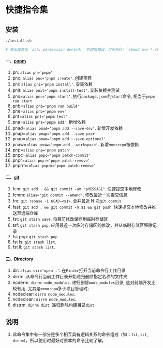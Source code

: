 # 快捷指令集

## 安装

```bash
./install.sh

# 若出现类似 `zsh: permission denied:` 的权限错误，可先执行: `chmod u+x *.sh` 命令授权后重新执行安装命令
```

#### 一、[pnpm](https://github.com/moonsky-all/fast-commands/blob/main/cmds/fast-pnpm.sh)
1. pn: `alias pn='pnpm'`
2. pnc: `alias pnc='pnpm create'`. 创建项目
3. pni: `alias pni='pnpm install'`. 安装依赖
4. pnit: `alias pnit='pnpm install-test'`. 安装依赖并测试
5. pns=`alias pns='pnpm start'`. 执行`package.json`的`start`命令, 相当于`pnpm run start`
6. pnb=`alias pnb='pnpm run build'`
7. pne=`alias pnb='pnpm env'`
8. pnt=`alias pnt='pnpm test'`
9. pna=`alias pna='pnpm add'`. 新增依赖
10. pnad=`alias pnad='pnpm add --save-dev'`. 新增开发依赖
11. pnap=`alias pnap='pnpm add --save-peer'`
12. pnao=`alias pnao='pnpm add --save-optional'`
13. pnaw=`alias pnaw='pnpm add --workspace'`. 新增`monorepo`根依赖
14. pnp=`alias pnp='pnpm patch'`
15. pnpc=`alias pnpc='pnpm patch-commit'`
16. pnpr=`alias pnpr='pnpm patch-remove'`
17. pnprm=`alias pnprm='pnpm patch-remove'`

#### 二、[git](https://github.com/moonsky-all/fast-commands/blob/main/cmds/fast-git.sh)
1. fcm: `git add . && git commit -am "$MESSAGE"`. 快速提交本地修改
2. fcmm: `alias='git commit --amend'`. 修改最近一次提交信息
3. fre: `git rebase -i HEAD~<$1>`. 合并最近 N 次`git commit`
4. fast: `git add . && git commit -m $1 && git push`. 快速提交本地修改并推送至远端仓库
5. fst: `git stash save`. 将目前修改保存到临时存储区
6. tsf: `git stash pop`. 应用最近一次临时存储区的修改，并从临时存储区移除记录
7. fst pop: `git stash pop`.
8. fst ls: `git stash list`.
9. fst ll: `git stash list`.

#### 三、[Directory](https://github.com/moonsky-all/fast-commands/blob/main/cmds/fast-directory.sh)
1. dir: `alias dir='open .'`. 在`Finder`打开当前命令行工作目录
2. dirrm: 从命令行当前工作目录开始递归删除指定名称的文件夹
3. noderm: `dirrm node_modules`. 递归删除`node_modules`目录, 这对前端开发比较有用, 尤其是`monorepo`多子项目管理时;
4. nodeclear: `dirrm node_modules`.
5. nodeclean: `dirrm node_modules`.
6. distrm: `dirrm dist`. 递归删除构建目录`dist`


## 说明
1. 此命令集中有一部分是多个相互具有逻辑关系的命令组成（如：`fst`, `tsf`, `dirrm`），所以使用时最好对原本的命令比较了解。
